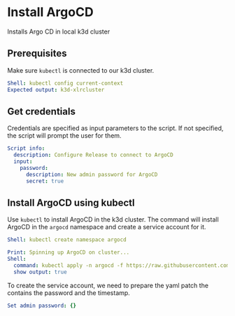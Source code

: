 # Install ArgoCD

Installs Argo CD in local k3d cluster

## Prerequisites
  
Make sure `kubectl` is connected to our k3d cluster.
  
```yaml instacli
Shell: kubectl config current-context
Expected output: k3d-xlrcluster
```

## Get credentials

Credentials are specified as input parameters to the script. If not specified, the script will prompt the user for them.
  
```yaml instacli
Script info:
  description: Configure Release to connect to ArgoCD
  input:
    password:
      description: New admin password for ArgoCD
      secret: true
```

## Install ArgoCD using kubectl

Use `kubectl` to install ArgoCD in the k3d cluster. The command will install ArgoCD in the `argocd` namespace and create a service account for it.

```yaml instacli
Shell: kubectl create namespace argocd
```

```yaml instacli
Print: Spinning up ArgoCD on cluster...
Shell:
  command: kubectl apply -n argocd -f https://raw.githubusercontent.com/argoproj/argo-cd/stable/manifests/install.yaml
  show output: true
```

To create the service account, we need to prepare the yaml patch the contains the password and the timestamp.

```yaml instacli
Set admin password: {}
```
